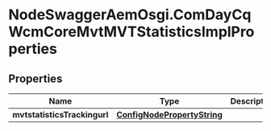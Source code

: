 # NodeSwaggerAemOsgi.ComDayCqWcmCoreMvtMVTStatisticsImplProperties

## Properties

Name | Type | Description | Notes
------------ | ------------- | ------------- | -------------
**mvtstatisticsTrackingurl** | [**ConfigNodePropertyString**](ConfigNodePropertyString.md) |  | [optional] 



